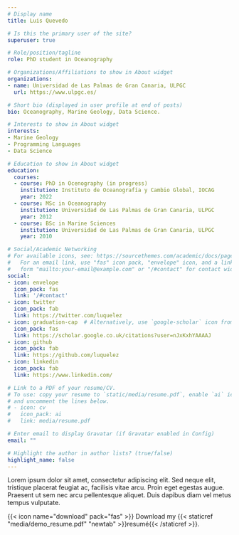 ```yaml
---
# Display name
title: Luis Quevedo

# Is this the primary user of the site?
superuser: true

# Role/position/tagline
role: PhD student in Oceanography

# Organizations/Affiliations to show in About widget
organizations:
- name: Universidad de Las Palmas de Gran Canaria, ULPGC
  url: https://www.ulpgc.es/

# Short bio (displayed in user profile at end of posts)
bio: Oceanography, Marine Geology, Data Science.

# Interests to show in About widget
interests:
- Marine Geology
- Programming Languages
- Data Science

# Education to show in About widget
education:
  courses:
  - course: PhD in Ocenography (in progress)
    institution: Instituto de Oceanografía y Cambio Global, IOCAG
    year: 2022
  - course: MSc in Oceanography
    institution: Universidad de Las Palmas de Gran Canaria, ULPGC
    year: 2012
  - course: BSc in Marine Sciences
    institution: Universidad de Las Palmas de Gran Canaria, ULPGC
    year: 2010

# Social/Academic Networking
# For available icons, see: https://sourcethemes.com/academic/docs/page-builder/#icons
#   For an email link, use "fas" icon pack, "envelope" icon, and a link in the
#   form "mailto:your-email@example.com" or "/#contact" for contact widget.
social:
- icon: envelope
  icon_pack: fas
  link: '/#contact'
- icon: twitter
  icon_pack: fab
  link: https://twitter.com/luquelez
- icon: graduation-cap  # Alternatively, use `google-scholar` icon from `ai` icon pack
  icon_pack: fas
  link: https://scholar.google.co.uk/citations?user=nJxKxhYAAAAJ
- icon: github
  icon_pack: fab
  link: https://github.com/luquelez
- icon: linkedin
  icon_pack: fab
  link: https://www.linkedin.com/

# Link to a PDF of your resume/CV.
# To use: copy your resume to `static/media/resume.pdf`, enable `ai` icons in `params.toml`, 
# and uncomment the lines below.
# - icon: cv
#   icon_pack: ai
#   link: media/resume.pdf

# Enter email to display Gravatar (if Gravatar enabled in Config)
email: ""

# Highlight the author in author lists? (true/false)
highlight_name: false
---
```


Lorem ipsum dolor sit amet, consectetur adipiscing elit. Sed neque elit, tristique placerat feugiat ac, facilisis vitae arcu. Proin eget egestas augue. Praesent ut sem nec arcu pellentesque aliquet. Duis dapibus diam vel metus tempus vulputate.

{{< icon name="download" pack="fas" >}} Download my {{< staticref "media/demo_resume.pdf" "newtab" >}}resumé{{< /staticref >}}.
